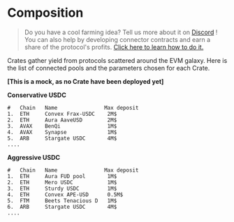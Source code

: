 # Composition

> Do you have a cool farming idea? Tell us more about it on [Discord](https://discord.gg/bEcwmegMPt) ! You can also help by developing connector contracts and earn a share of the protocol's profits. [Click here to learn how to do it.](/developers/contracts.html)

Crates gather yield from protocols scattered around the EVM galaxy. Here is the list of connected pools and the parameters chosen for each Crate.

**[This is a mock, as no Crate have been deployed yet]**

**Conservative USDC**
````
#   Chain   Name               Max deposit
1.  ETH     Convex Frax-USDC    2M$
2.  ETH     Aura AaveUSD        2M$
3.  AVAX    BenQi               1M$
4.  AVAX    Synapse             1M$
5.  ARB     Stargate USDC       4M$
....
````

**Aggressive USDC**
````
#   Chain   Name               Max deposit
1.  ETH     Aura FUD pool       1M$
2.  ETH     Mero USDC           1M$
3.  ETH     Sturdy USDC         1M$
4.  ETH     Convex APE-USD      0.5M$
5.  FTM     Beets Tenacious D   1M$
6.  ARB     Stargate USDC       4M$
....
````